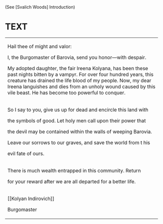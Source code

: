 (See [Svalich Woods] Introduction)

# **TEXT**

<table><tbody><tr class="odd"><td><p>Hail thee of might and valor:</p><p>I, the Burgomaster of Barovia, send you honor—with despair.</p><p>My adopted daughter, the fair Ireena Kolyana, has been these past nights bitten by a vampyr. For over four hundred years, this creature has drained the life blood of my people. Now, my dear Ireena languishes and dies from an unholy wound caused by this vile beast. He has become too powerful to conquer.<br />
 </p><p>So I say to you, give us up for dead and encircle this land with</p><p>the symbols of good. Let holy men call upon their power that</p><p>the devil may be contained within the walls of weeping Barovia.</p><p>Leave our sorrows to our graves, and save the world from t his</p><p>evil fate of ours.<br />
 </p><p>There is much wealth entrapped in this community. Return</p><p>for your reward after we are all departed for a better life.<br />
 </p><p>[[Kolyan Indirovich]]</p><p>Burgomaster</p></td></tr></tbody></table>
